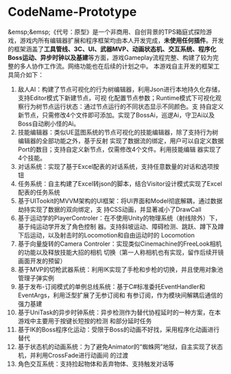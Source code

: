 # CodeName-Prototype
&amp;emsp;&amp;emsp;《代号：原型》是一个非商用、自创背景的TPS箱庭式探险游戏，游戏内所有编辑器扩展和程序框架均由本人开发完成，**未使用任何插件**。开发的框架涵盖了**工具管线、3C、UI、武器MVP、动画状态机、交互系统、程序化Boss运动、异步时钟以及基建**等方面，游戏Gameplay流程完整、构建了较为完整的多人协作工作流。网络功能也在后续的计划之中。
本游戏自主开发的框架工具简介如下：
1. 敌人AI：构建了节点可视化的行为树编辑器，利用Json进行本地持久化存储，支持Editor模式下新建节点，可视
化配置节点参数；Runtime模式下可视化观察行为树节点运行状态：通过节点运行的不同状态显示不同颜色。支
持自定义新节点，只需修改4个文件即可添加。实现了BossAi，巡逻Ai，守卫Ai以及Boss自动刷小怪的Ai。
2. 技能编辑器：类似UE蓝图系统的节点可视化的技能编辑器，除了支持行为树编辑器的全部功能之外，基于反射
实现了数据流的绑定，用户可以自定义数据Port的数目；支持自定义新节点，仅需修改4个文件。利用技能编辑
器实现了4个技能。
3. 对话系统：实现了基于Excel配表的对话系统，支持任意数量的对话和选项按钮
4. 任务系统：自主构建了Excel转json的脚本，结合Visitor设计模式实现了Excel配表的任务系统
5. 基于UITookit的MVVM架构的UI框架：将UI界面和Model彻底解耦，通过数据劫持实现了数据的双向绑定，支
持CSS动画，并显著减小了DrawCall
6. 基于运动学的PlayerControler：在不使用Unity的物理系统（射线除外）下，基于纯运动学开发了角色控制
器。支持斜坡运动、障碍检测、跳跃、蹲下及蹲下后运动，以及射击时的Locomotion和自由运动时的
Locomotion
7. 基于向量旋转的Camera Controler：实现类似Cinemachine的FreeLook相机的功能以及释放技能大招的相机
切换（第一人称相机也有实现，留作后续开镜画面开发的预留）
8. 基于MVP的切枪武器系统：利用IK实现了手枪和步枪的切换，并且使用对象池管理子弹实例
9. 基于发布-订阅模式的单例总线系统：基于C#标准委托EventHandler和EventArgs，利用泛型扩展了无参订阅和
有参订阅，作为模块间解耦后通信的强力基建
10. 基于UniTask的异步时钟系统：异步检测作为替代协程延时的一种方案，在本游戏中主要用于按键长短按的检测
和部分延时任务
11. 基于IK的Boss程序化运动：受限于Boss的动画不好找，采用程序化动画进行替代
12. 基于状态机的动画系统：为了避免Animator的“蜘蛛网”地狱，自主实现了状态机，并利用CrossFade进行动画间
的过渡
13. 角色交互系统：支持捡起物体和丢弃物体、支持触发对话等
